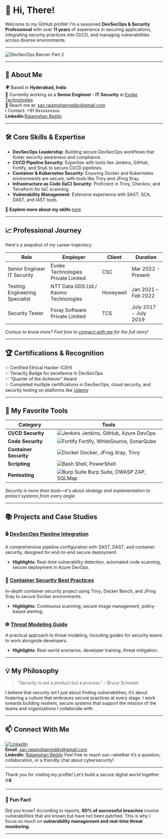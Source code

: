 # 👋 Hi, **There**!

Welcome to my GitHub profile! I’m a seasoned **DevSecOps & Security Professional** with over **11 years** of experience in securing applications, integrating security practices into CI/CD, and managing vulnerabilities across diverse environments.

---

![DevSecOps Banner Part 2](https://via.placeholder.com/1000x200/4CAF50/FFFFFF.png?text=DevSecOps+%7C+Application+Security+%7C+Vulnerability+Management)

---

## 🚀 **About Me**

🌍 Based in **Hyderabad, India**  
💼 Currently working as a **Senior Engineer - IT Security** at [Evoke Technologies](https://www.evoketechnologies.com)  
📧 Reach me at: [san.rajamohanreddy@gmail.com](mailto:san.rajamohanreddy@gmail.com)  
📞 Contact: +91 9xxxxxxxxx<br>
**LinkedIn**:[Rajamohan Reddy](https://www.linkedin.com/in/rmr9/)

---

## 🛠️ **Core Skills & Expertise**

- **DevSecOps Leadership**: Building secure DevSecOps workflows that foster security awareness and compliance.
- **CI/CD Pipeline Security**: Expertise with tools like Jenkins, GitHub, Fortify, and Snyk to secure CI/CD pipelines.
- **Container & Kubernetes Security**: Ensuring Docker and Kubernetes environments are secure, with tools like Trivy and JFrog Xray.
- **Infrastructure as Code (IaC) Security**: Proficient in Trivy, Checkov, and Terraform for IaC scanning.
- **Vulnerability Management**: Extensive experience with SAST, SCA, DAST, and IAST tools.
  
🔗 **Explore more about my skills** [here](#core-competencies)

---

## 📈 **Professional Journey**

Here's a snapshot of my career trajectory:

| **Role**                  | **Employer**                         | **Client**       | **Duration**               |
|---------------------------|--------------------------------------|------------------|----------------------------|
| Senior Engineer IT Security | Evoke Technologies Private Limited | CSC              | Mar 2022 - Present          |
| Testing Engineering Specialist | NTT Data GDS Ltd / Kasmo Technologies | Honeywell | Jan 2021 – Feb 2022        |
| Security Tester           | Foray Software Private Limited       | TCS              | July 2017 - July 2019       |

*Curious to know more? Feel free to [connect with me](mailto:san.rajamohanreddy@gmail.com) for the full story!*

---

## 🏆 **Certifications & Recognition**

✨ Certified Ethical Hacker (CEH)  
✨ Tenacity Badge for excellence in DevSecOps  
✨ “Quarter of the Achiever” Award  
✨ Completed multiple certifications in DevSecOps, cloud security, and security testing on platforms like [Udemy](https://www.udemy.com)  

---

## 🧰 **My Favorite Tools**

| **Category**           | **Tools**                                                                                                                                                    |
|------------------------|--------------------------------------------------------------------------------------------------------------------------------------------------------------|
| **CI/CD Security**     | ![Jenkins](https://img.icons8.com/color/48/000000/jenkins.png) Jenkins, GitHub, Azure DevOps                                                                 |
| **Code Security**      | ![Fortify](https://img.icons8.com/color/48/000000/fortify.png) Fortify, WhiteSource, SonarQube                                                               |
| **Container Security** | ![Docker](https://img.icons8.com/color/48/000000/docker.png) Docker, JFrog Xray, Trivy                                                                       |
| **Scripting**          | ![Bash](https://img.icons8.com/color/48/000000/console.png) Shell, PowerShell                                                                               |
| **Pentesting**         | ![Burp Suite](https://img.icons8.com/color/48/000000/burp-suite.png) Burp Suite, OWASP ZAP, SQLMap                                                          |

*Security is more than tools—it's about strategy and implementation to protect systems from every angle.*

---

## 📚 **Projects and Case Studies**

### 🔒 [DevSecOps Pipeline Integration](https://github.com/rajamohan9/DevSecOps-Pipeline-Integration.md)
A comprehensive pipeline configuration with SAST, DAST, and container security, designed for end-to-end secure deployment.  
- **Highlights**: Real-time vulnerability detection, automated code scanning, secure deployment in Azure DevOps.

### 🐳 [Container Security Best Practices](https://github.com/rajamohan9/Container-Security.md)
In-depth container security project using Trivy, Docker Bench, and JFrog Xray to secure Docker environments.  
- **Highlights**: Continuous scanning, secure image management, policy-based alerting.

### 🌐 [Threat Modeling Guide](https://github.com/rajamohan9/Threat-Modeling-Guide.md)
A practical approach to threat modeling, including guides for security teams to work alongside developers.  
- **Highlights**: Real-world scenarios, developer training, threat mitigation.

---

## 💡 **My Philosophy**

> “Security is not a product but a process.” – Bruce Schneier

I believe that security isn’t just about finding vulnerabilities; it’s about fostering a culture that embraces secure practices at every stage. I work towards building resilient, secure systems that support the mission of the teams and organizations I collaborate with.

---

## 📫 **Connect With Me**

[![LinkedIn](https://img.icons8.com/color/48/000000/linkedin.png)](https://www.linkedin.com/in/rajamohanreddy)  
**Email**: [san.rajamohanreddy@gmail.com](mailto:san.rajamohanreddy@gmail.com)  
**LinkedIn**: [Rajamohan Reddy](https://www.linkedin.com/in/rmr9/)
Feel free to reach out—whether it’s a question, collaboration, or a friendly chat about cybersecurity!

---

Thank you for visiting my profile! Let’s build a secure digital world together 🌐🔒

---

### 🎯 Fun Fact

Did you know? According to reports, **60% of successful breaches** involve vulnerabilities that are known but have not been patched. This is why I focus so much on **vulnerability management and real-time threat monitoring**.

---

